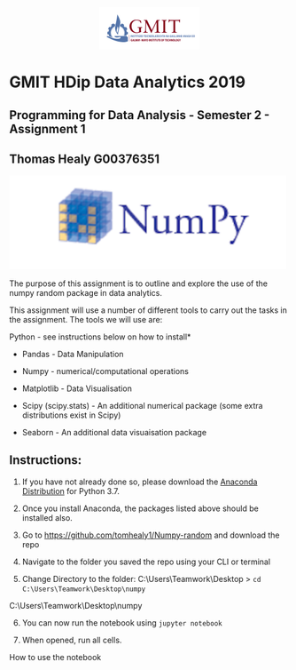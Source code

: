 <p align="center">
<img src="https://github.com/tomhealy1/Numpy-random/blob/master/images/gmit.PNG">
</p>


# GMIT HDip Data Analytics 2019
## Programming for Data Analysis -  Semester 2 - Assignment 1
## Thomas Healy G00376351


<p align="centre">
<img src="https://github.com/tomhealy1/Numpy-random/blob/master/images/numpya.PNG" alt="are you checking my markdown is working :-) " width="500" />
</p>




The purpose of this assignment is to outline and explore the use of the numpy random package in 
data analytics.

This assignment will use a number of different tools to carry out the tasks in the assignment. The tools we will use are:

Python - see instructions below on how to install*

* Pandas - Data Manipulation

* Numpy - numerical/computational operations

* Matplotlib - Data Visualisation

* Scipy (scipy.stats) - An additional numerical package (some extra distributions exist in Scipy)

* Seaborn - An additional data visuaisation package

## Instructions:

1. If you have not already done so, please download the [Anaconda Distribution](https://www.anaconda.com/distribution) for Python 3.7.

2. Once you install Anaconda, the packages listed above should be installed also.

3. Go to https://github.com/tomhealy1/Numpy-random and download the repo

4. Navigate to the folder you saved the repo using your CLI or terminal

5. Change Directory to the folder: C:\Users\Teamwork\Desktop > ```cd C:\Users\Teamwork\Desktop\numpy```

C:\Users\Teamwork\Desktop\numpy

6. You can now run the notebook using ```jupyter notebook```

7. When opened, run all cells.




How to use the notebook




